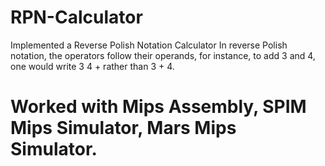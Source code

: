 # RPN-Calculator
Implemented a Reverse Polish Notation Calculator 
In reverse Polish notation, the operators follow their operands, for instance, to add 3 and 4, one would write 3 4 + rather than 3 + 4.
# Worked with Mips Assembly, SPIM Mips Simulator, Mars Mips Simulator.
